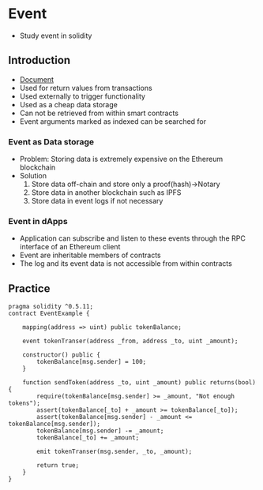 # Event
- Study event in solidity

## Introduction
- [Document](https://docs.soliditylang.org/en/v0.8.6/abi-spec.html?highlight=event#events)
- Used for return values from transactions
- Used externally to trigger functionality
- Used as a cheap data storage
- Can not be retrieved from within smart contracts
- Event arguments marked as indexed can be searched for 

### Event as Data storage
- Problem: Storing data is extremely expensive on the Ethereum blockchain
- Solution
    1. Store data off-chain and store only a proof(hash)->Notary
    2. Store data in another blockchain such as IPFS
    3. Store data in event logs if not necessary

### Event in dApps
- Application can subscribe and listen to these events through the RPC interface of an Ethereum client
- Event are inheritable members of contracts
- The log and its event data is not accessible from within contracts

## Practice
```
pragma solidity ^0.5.11;
contract EventExample {

    mapping(address => uint) public tokenBalance;

    event tokenTranser(address _from, address _to, uint _amount);

    constructor() public {
        tokenBalance[msg.sender] = 100;
    }

    function sendToken(address _to, uint _amount) public returns(bool) {
        require(tokenBalance[msg.sender] >= _amount, "Not enough tokens");
        assert(tokenBalance[_to] + _amount >= tokenBalance[_to]);   
        assert(tokenBalance[msg.sender] - _amount <= tokenBalance[msg.sender]);
        tokenBalance[msg.sender] -= _amount;
        tokenBalance[_to] += _amount;

        emit tokenTranser(msg.sender, _to, _amount);
        
        return true;
    }
}
```